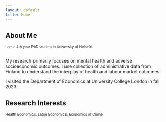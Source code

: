 ```yaml
---
layout: default
title: Home
---
```


## About Me
<p align="justify" style="font-size:80%;"> I am a 4th year PhD student in University of Helsinki.   <br/>
<br/>  
  
My research primarily focuses on mental health and adverse socioeconomic outcomes. I use collection of administrative data from Finland to understand the interplay of health and labour market outcomes. <br/> 

I visited the Department of Economics at University College London in fall 2023.  <br/>

## Research Interests
<p align="justify" style="font-size:80%;">
Health Economics, Labor Economics, Economics of Crime
  
</p>
